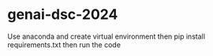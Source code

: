 # genai-dsc-2024

Use anaconda and create virtual environment then pip install requirements.txt then run the code